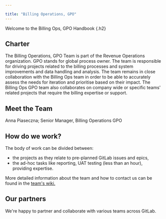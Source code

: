 ```yaml
---

title: "Billing Operations, GPO"
---
```


Welcome to the Billing Ops, GPO Handbook
{.h2}

## Charter

The Billing Operations, GPO Team is part of the Revenue Operations organization. GPO stands for global process owner. The team is responsible for driving projects related to the billing processes and system improvements and data handling and analysis. The team remains in close collaboration with the Billing Ops team in order to be able to accurately assess the needs for iteration and prioritise based on their impact. The Billing Ops GPO team also collaborates on company wide or specific teams' related projects that require the billing expertise or support.

## Meet the Team

Anna Piaseczna; Senior Manager, Billing Operations GPO

## How do we work?

The body of work can be divided between:

- the projects as they relate to pre-planned GitLab issues and epics,
- the ad-hoc tasks like reporting, UAT testing (less than an hour), providing expertise.

More detailed information about the team and how to contact us can be found in the [team's wiki.](https://gitlab.com/gitlab-com/Finance-Division/finance/-/wikis/Billing%20Operations%20&%20Accounts%20Receivable%20Wiki#bar_chart-gpo-team)

## Our partners

We're happy to partner and collaborate with various teams across GitLab.
